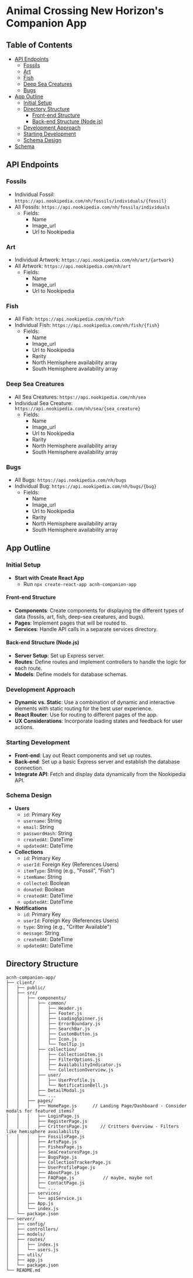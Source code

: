 # Animal Crossing New Horizon's Companion App

## Table of Contents
- [API Endpoints](#api-endpoints)
  - [Fossils](#fossils)
  - [Art](#art)
  - [Fish](#fish)
  - [Deep Sea Creatures](#deep-sea-creatures)
  - [Bugs](#bugs)
- [App Outline](#app-outline)
  - [Initial Setup](#initial-setup)
  - [Directory Structure](#directory-structure)
    - [Front-end Structure](#front-end-structure)
    - [Back-end Structure (Node.js)](#back-end-structure-nodejs)
  - [Development Approach](#development-approach)
  - [Starting Development](#starting-development)
  - [Schema Design](#schema-design)
- [Schema](#schema)

## API Endpoints

### Fossils
- Individual Fossil: `https://api.nookipedia.com/nh/fossils/individuals/{fossil}`
- All Fossils: `https://api.nookipedia.com/nh/fossils/individuals`
  - Fields:
    - Name
    - Image_url
    - Url to Nookipedia

### Art
- Individual Artwork: `https://api.nookipedia.com/nh/art/{artwork}`
- All Artwork: `https://api.nookipedia.com/nh/art`
  - Fields:
    - Name
    - Image_url
    - Url to Nookipedia

### Fish
- All Fish: `https://api.nookipedia.com/nh/fish`
- Individual Fish: `https://api.nookipedia.com/nh/fish/{fish}`
  - Fields:
    - Name
    - Image_url
    - Url to Nookipedia
    - Rarity
    - North Hemisphere availability array
    - South Hemisphere availability array

### Deep Sea Creatures
- All Sea Creatures: `https://api.nookipedia.com/nh/sea`
- Individual Sea Creature: `https://api.nookipedia.com/nh/sea/{sea_creature}`
  - Fields:
    - Name
    - Image_url
    - Url to Nookipedia
    - Rarity
    - North Hemisphere availability array
    - South Hemisphere availability array

### Bugs
- All Bugs: `https://api.nookipedia.com/nh/bugs`
- Individual Bug: `https://api.nookipedia.com/nh/bugs/{bug}`
  - Fields:
    - Name
    - Image_url
    - Url to Nookipedia
    - Rarity
    - North Hemisphere availability array
    - South Hemisphere availability array


## App Outline

### Initial Setup
- **Start with Create React App**
  - Run `npx create-react-app acnh-companion-app`

#### Front-end Structure
- **Components**: Create components for displaying the different types of data (fossils, art, fish, deep-sea creatures, and bugs).
- **Pages**: Implement pages that will be routed to.
- **Services**: Handle API calls in a separate services directory.

#### Back-end Structure (Node.js)
- **Server Setup**: Set up Express server.
- **Routes**: Define routes and implement controllers to handle the logic for each route.
- **Models**: Define models for database schemas.

### Development Approach
- **Dynamic vs. Static**: Use a combination of dynamic and interactive elements with static routing for the best user experience.
- **React Router**: Use for routing to different pages of the app.
- **UX Considerations**: Incorporate loading states and feedback for user actions.

### Starting Development
- **Front-end**: Lay out React components and set up routes.
- **Back-end**: Set up a basic Express server and establish the database connection.
- **Integrate API**: Fetch and display data dynamically from the Nookipedia API.

### Schema Design
- **Users**
  - `id`: Primary Key
  - `username`: String
  - `email`: String
  - `passwordHash`: String
  - `createdAt`: DateTime
  - `updatedAt`: DateTime
- **Collections**
  - `id`: Primary Key
  - `userId`: Foreign Key (References Users)
  - `itemType`: String (e.g., "Fossil", "Fish")
  - `itemName`: String
  - `collected`: Boolean
  - `donated`: Boolean
  - `createdAt`: DateTime
  - `updatedAt`: DateTime
- **Notifications**
  - `id`: Primary Key
  - `userId`: Foreign Key (References Users)
  - `type`: String (e.g., "Critter Available")
  - `message`: String
  - `createdAt`: DateTime
  - `updatedAt`: DateTime

## Directory Structure

```plaintext
acnh-companion-app/
├── client/
│   ├── public/
│   ├── src/
│   │   ├── components/
│   │   │   ├── common/
│   │   │   │   ├── Header.js
│   │   │   │   ├── Footer.js
│   │   │   │   ├── LoadingSpinner.js
│   │   │   │   ├── ErrorBoundary.js
│   │   │   │   ├── SearchBar.js
│   │   │   │   ├── CustomButton.js
│   │   │   │   ├── Icon.js
│   │   │   │   └── ToolTip.js
│   │   │   ├── collection/
│   │   │   │   ├── CollectionItem.js
│   │   │   │   ├── FilterOptions.js
│   │   │   │   ├── AvailabilityIndicator.js
│   │   │   │   └── CollectionOverview.js
│   │   │   ├── user/
│   │   │   │   ├── UserProfile.js
│   │   │   │   └── NotificationBell.js
│   │   │   ├── DetailModal.js
│   │   │   └── ...
│   │   ├── pages/
│   │   │   ├── HomePage.js      // Landing Page/Dashboard - Consider modals for featured items?
│   │   │   ├── LoginPage.js
│   │   │   ├── RegisterPage.js
│   │   │   ├── CrittersPage.js     // Critters Overview - Filters like hemisphere availability
│   │   │   ├── FossilsPage.js
│   │   │   ├── ArtsPage.js
│   │   │   ├── FishesPage.js
│   │   │   ├── SeaCreaturesPage.js
│   │   │   ├── BugsPage.js
│   │   │   ├── CollectionTrackerPage.js
│   │   │   ├── UserProfilePage.js
│   │   │   ├── AboutPage.js
│   │   │   ├── FAQPage.js           // maybe, maybe not
│   │   │   ├── ContactPage.js
│   │   │   └── ...
│   │   ├── services/
│   │   │   └── apiService.js
│   │   ├── App.js
│   │   └── index.js
│   └── package.json
├── server/
│   ├── config/
│   ├── controllers/
│   ├── models/
│   ├── routes/
│   │   ├── index.js
│   │   └── users.js
│   ├── utils/
│   ├── app.js
│   └── package.json
└── README.md

